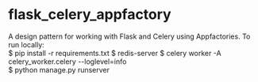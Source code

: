 # flask_celery_appfactory
A design pattern for working with Flask and Celery using Appfactories. To run locally: \
$ pip install -r requirements.txt
$ redis-server
$ celery worker -A celery_worker.celery --loglevel=info \
$ python manage.py runserver
